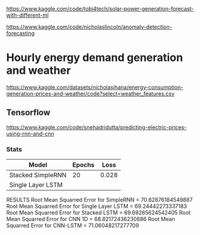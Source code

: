 https://www.kaggle.com/code/tobi4tech/solar-power-generation-forecast-with-different-ml

https://www.kaggle.com/code/nicholaslincoln/anomaly-detection-forecasting

# Hourly energy demand generation and weather

https://www.kaggle.com/datasets/nicholasjhana/energy-consumption-generation-prices-and-weather/code?select=weather_features.csv

## Tensorflow

https://www.kaggle.com/code/snehadridutta/predicting-electric-prices-using-rnn-and-cnn

### Stats

| Model             | Epochs | Loss  |
| ----------------- | ------ | ----- |
| Stacked SimpleRNN | 20     | 0.028 |
| Single Layer LSTM |

RESULTS
Root Mean Squarred Error for SimpleRNN = 70.62876184549887
Root Mean Squarred Error for Single Layer LSTM = 69.24442273337183
Root Mean Squarred Error for Stacked LSTM = 69.69265624542405
Root Mean Squarred Error for CNN 1D = 68.82172436230886
Root Mean Squarred Error for CNN-LSTM = 71.06048217277709
